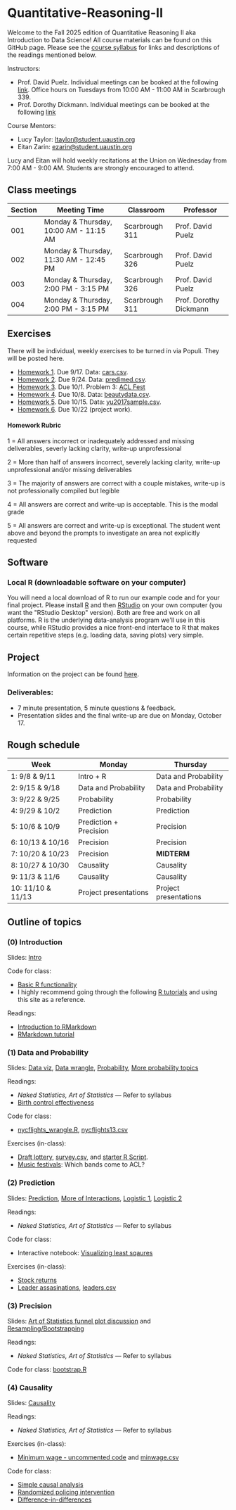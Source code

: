 # Quantitative-Reasoning-II

Welcome to the Fall 2025 edition of Quantitative Reasoning II aka Introduction to Data Science!  All course materials can be found on this GitHub page.  Please see the [course syllabus](course_outline.pdf) for links and descriptions of the readings mentioned below.

Instructors:  
- Prof. David Puelz. Individual meetings can be booked at the following [link](https://calendly.com/dpuelz).  Office hours on Tuesdays from 10:00 AM - 11:00 AM in Scarbrough 339.
- Prof. Dorothy Dickmann.  Individual meetings can be booked at the following [link](https://calendar.app.google/U4UUE65Dzg9vJSDy7)

Course Mentors:
- Lucy Taylor: ltaylor@student.uaustin.org
- Eitan Zarin: ezarin@student.uaustin.org

Lucy and Eitan will hold weekly recitations at the Union on Wednesday from 7:00 AM - 9:00 AM.  Students are strongly encouraged to attend.

## Class meetings

| Section | Meeting Time | Classroom | Professor |
|---------|--------------|-----------|-----------|
|001| Monday & Thursday, 10:00 AM - 11:15 AM | Scarbrough 311 | Prof. David Puelz |
|002| Monday & Thursday, 11:30 AM - 12:45 PM | Scarbrough 326 | Prof. David Puelz |
|003| Monday & Thursday, 2:00 PM - 3:15 PM | Scarbrough 326 | Prof. David Puelz |
|004| Monday & Thursday, 2:00 PM - 3:15 PM | Scarbrough 311 | Prof. Dorothy Dickmann |



## Exercises

There will be individual, weekly exercises to be turned in via Populi.  They will be posted here.

- [Homework 1](exercises/HW1.pdf). Due 9/17. Data: [cars.csv](data/cars.csv).
- [Homework 2](exercises/HW2.pdf). Due 9/24. Data: [predimed.csv](data/predimed.csv).
- [Homework 3](exercises/HW3.pdf). Due 10/1. Problem 3: [ACL Fest](code/musicfestivals.md)
- [Homework 4](exercises/HW4.pdf). Due 10/8. Data: [beautydata.csv](data/beautydata.csv).
- [Homework 5](exercises/HW5.pdf). Due 10/15. Data: [yu2017sample.csv](data/yu2017sample.csv).
- [Homework 6](exercises/HW6.pdf). Due 10/22 (project work).
<!--
- [Homework 7](exercises/HW7.pdf). Due 3/5 (project work).
- [Homework 8](exercises/HW8.pdf). Due 3/12.


-->


#### Homework Rubric

1 = All answers incorrect or inadequately addressed and missing deliverables, severly lacking clarity, write-up unprofessional

2 = More than half of answers incorrect, severely lacking clarity, write-up unprofessional and/or missing deliverables

3 = The majority of answers are correct with a couple mistakes, write-up is not professionally compiled but legible

4 = All answers are correct and write-up is acceptable.  This is the modal grade

5 = All answers are correct and write-up is exceptional.  The student went above and beyond the prompts to investigate an area not explicitly requested

<!-- | Points | Description |
|-------------|------------|
1 |	All answers incorrect or inadequately addressed and missing deliverables, severly lacking clarity, write-up unprofessional
2 | More than half of answers incorrect, severely lacking clarity, write-up unprofessional and/or missing deliverables
3 |	The majority of answers are correct with a couple mistakes, write-up is not professionally compiled but legible
4 |	All answers are correct and write-up is acceptable.  This is the modal grade
5 |	All answers are correct and write-up is exceptional.  The student went above and beyond the prompts to investigate an area not explicitly requested
-->

## Software

<!-- ### WebR (built-in on your browser)

The computing exercises for this course are online activities with R "code blocks" throughout.  These code blocks run entirely in the browser, and you can edit them freely to change the output.  This browser-based version of R is therefore called "WebR."  You will interact with the code blocks and submit your interactions at the end of each computing tutorial.  Please familiarize yourself with the [computing portion](https://dtkaplan.github.io/QR2-computing/) of this course as soon as possible. -->

### Local R (downloadable software on your computer)

You will need a local download of R to run our example code and for your final project. Please install [R](https://cran.rstudio.com) and then [RStudio](https://posit.co/download/rstudio-desktop/) on your own computer (you want the "RStudio Desktop" version).  Both are free and work on all platforms.  R is the underlying data-analysis program we'll use in this course, while RStudio provides a nice front-end interface to R that makes certain repetitive steps (e.g. loading data, saving plots) very simple.

<!-- ### Julius AI

To be discussed.  Information is available at this [site](https://julius.ai). -->


## Project

Information on the project can be found [here](code/project.md).

### Deliverables: 

- 7 minute presentation, 5 minute questions & feedback.
- Presentation slides and the final write-up are due on Monday, October 17.


## Rough schedule

|Week| Monday | Thursday |
|---|------| ------ |
|1: 9/8 & 9/11| Intro + R | Data and Probability |
|2: 9/15 & 9/18|  Data and Probability | Data and Probability |
|3: 9/22 & 9/25| Probability | Probability |
|4: 9/29 & 10/2| Prediction | Prediction |
|5: 10/6 & 10/9| Prediction + Precision | Precision |
|6: 10/13 & 10/16| Precision | Precision |
|7: 10/20 & 10/23| Precision | **MIDTERM** |
|8: 10/27 & 10/30| Causality | Causality |
|9: 11/3 & 11/6| Causality | Causality |
|10: 11/10 & 11/13| Project presentations | Project presentations |


## Outline of topics  

### (0) Introduction

Slides: [Intro](slides/intro.pdf)

Code for class:
- [Basic R functionality](code/intro.R)
- I highly recommend going through the following [R tutorials](https://github.com/dpuelz/learnR) and using this site as a reference.

Readings:  
- [Introduction to RMarkdown](http://rmarkdown.rstudio.com)  
- [RMarkdown tutorial](https://rmarkdown.rstudio.com/lesson-1.html)  

### (1) Data and Probability

Slides: [Data viz](slides/datavis.pdf), [Data wrangle](slides/wrangling.pdf), [Probability](slides/probability.pdf), [More probability topics](slides/probability_topics.pdf)

Readings: 
- _Naked Statistics, Art of Statistics_ — Refer to syllabus
- [Birth control effectiveness](readings/AIQ_excerpt_contraceptive_effectiveness.pdf)

Code for class: 
- [nycflights_wrangle.R](code/nycflights_wrangle.R), [nycflights13.csv](data/nycflights13.csv)

Exercises (in-class):
- [Draft lottery](code/draftlottery.md), [survey.csv](data/survey.csv), and [starter R Script](code/draft.R).
- [Music festivals](code/musicfestivals.md): Which bands come to ACL?

### (2) Prediction

Slides: [Prediction](slides/prediction.pdf), [More of Interactions](slides/interactions_supplement.pdf), [Logistic 1](slides/logistic_1.pdf), [Logistic 2](slides/logistic_2.pdf)

Readings: 
- _Naked Statistics, Art of Statistics_ — Refer to syllabus

Code for class:
- Interactive notebook: [Visualizing least sqaures](https://colab.research.google.com/github/dpuelz/Quantitative-Reasoning-I/blob/main/notebooks/inclass_LS.ipynb#scrollTo=XxU8jwoU6teX)

Exercises (in-class):
- [Stock returns](code/returns.R) 
- [Leader assasinations](code/leader-assassination.md), [leaders.csv](data/leaders.csv)

### (3) Precision

Slides: [Art of Statistics funnel plot discussion](code/09-2-bowel-funnel.pdf) and [Resampling/Bootstrapping](slides/bootstrap.pdf)

Readings: 
- _Naked Statistics, Art of Statistics_ — Refer to syllabus

Code for class: [bootstrap.R](code/bootstrap.R)

### (4) Causality

Slides: [Causality](slides/causality.pdf)

Readings:
- _Naked Statistics, Art of Statistics_ — Refer to syllabus

Exercises (in-class):
- [Minimum wage - uncommented code](code/causality_minwage.R) and [minwage.csv](data/minwage.csv)

Code for class:
- [Simple causal analysis](code/causality1.R)
- [Randomized policing intervention](code/causality_police.R)
- [Difference-in-differences](code/DiD.R)


<!-- ### (6) Hypothetical reasoning and the scientific method

Slides: Continuation of [Causality](slides/causality.pdf) with a focus on Fisher's sharp null

Readings:
- Spiegelhalter Ch. 11 (Bayes) + 13 & 14 (problems with hypothesis testing)
- Rosling Ch. 10

Computing tutorial:
- [Tutorial 6](https://dtkaplan.github.io/QR2-computing/tutorial-6.html).

Code for class: -->
